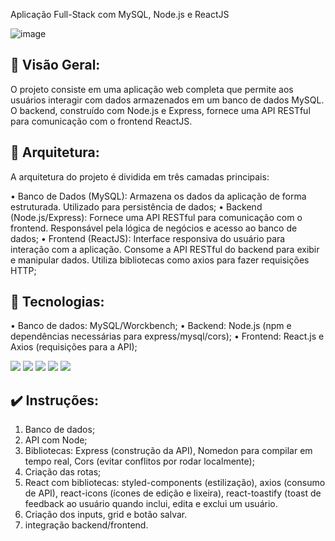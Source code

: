 Aplicação Full-Stack com MySQL, Node.js e ReactJS

![image](https://github.com/user-attachments/assets/b3c7596e-30a4-4513-8110-931e27824465)

## 🏁 Visão Geral:

O projeto consiste em uma aplicação web completa que permite aos usuários interagir com dados armazenados em um banco de dados MySQL. O backend, construído com Node.js e Express, fornece uma API RESTful para comunicação com o frontend ReactJS.

## 👷 Arquitetura:

A arquitetura do projeto é dividida em três camadas principais:

•	Banco de Dados (MySQL): Armazena os dados da aplicação de forma estruturada. Utilizado para persistência de dados;
•	Backend (Node.js/Express): Fornece uma API RESTful para comunicação com o frontend. Responsável pela lógica de negócios e acesso ao banco de dados; 
•	Frontend (ReactJS): Interface responsiva do usuário para interação com a aplicação. Consome a API RESTful do backend para exibir e manipular dados. Utiliza bibliotecas como axios para fazer requisições HTTP;

## 🚀 Tecnologias:

•	Banco de dados: MySQL/Worckbench;
•	Backend: Node.js (npm e dependências necessárias para express/mysql/cors);
•	Frontend: React.js e Axios (requisições para a API);


  <img src="https://cdn.jsdelivr.net/gh/devicons/devicon@latest/icons/mysql/mysql-original.svg" /> <img src="https://cdn.jsdelivr.net/gh/devicons/devicon@latest/icons/nodejs/nodejs-original-wordmark.svg" />
  <img src="https://cdn.jsdelivr.net/gh/devicons/devicon@latest/icons/nodemon/nodemon-original.svg" /> <img src="https://cdn.jsdelivr.net/gh/devicons/devicon@latest/icons/react/react-original.svg" />
  <img src="https://cdn.jsdelivr.net/gh/devicons/devicon@latest/icons/axios/axios-plain.svg" />
                        

## ✔️ Instruções:

1. Banco de dados;
2. API com Node;
3. Bibliotecas: Express (construção da API), Nomedon para compilar em tempo real, Cors (evitar conflitos por rodar localmente);
4. Criação das rotas;
5. React com bibliotecas: styled-components (estilização), axios (consumo de API), react-icons (ícones de edição e lixeira), react-toastify (toast de feedback ao usuário quando inclui, edita e exclui um usuário.
6. Criação dos inputs, grid e botão salvar.
7. integração backend/frontend.

